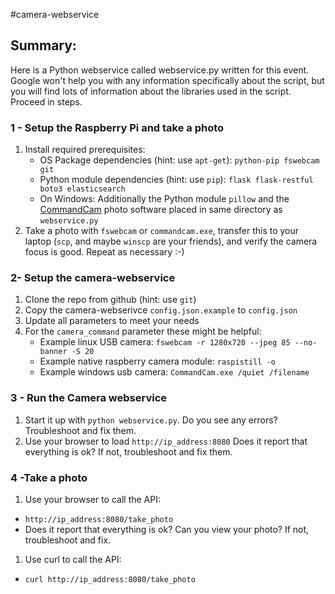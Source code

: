 #camera-webservice

## Summary: 
Here is a Python webservice called webservice.py written for this event.  Google won't help you with any information specifically about the script, but you will find lots of information about the libraries used in the script.  Proceed in steps.

### 1 - Setup the Raspberry Pi and take a photo
1. Install required prerequisites:
    * OS Package dependencies (hint: use `apt-get`): `python-pip fswebcam git` 
    * Python module dependencies (hint: use `pip`): `flask flask-restful boto3 elasticsearch`
    * On Windows: Additionally the Python module `pillow` and the [CommandCam](https://batchloaf.wordpress.com/commandcam/) photo software placed in same directory as `webservice.py`
2. Take a photo with `fswebcam` or `commandcam.exe`, transfer this to your laptop (`scp`, and maybe `winscp` are your friends), and verify the camera focus is good.  Repeat as necessary :-)

### 2- Setup the camera-webservice
1. Clone the repo from github (hint: use `git`)
1. Copy the camera-webserivce `config.json.example` to `config.json`
1. Update all parameters to meet your needs
1. For the `camera_command` parameter these might be helpful:
    * Example linux USB camera: `fswebcam -r 1280x720 --jpeg 85 --no-banner -S 20`
    * Example native raspberry camera module: `raspistill -o`
    * Example windows usb camera: `CommandCam.exe /quiet /filename`

### 3 - Run the Camera webservice
1. Start it up with `python webservice.py`.  Do you see any errors? Troubleshoot and fix them.
1. Use your browser to load `http://ip_address:8080`  Does it report that everything is ok?  If not, troubleshoot and fix them.

### 4 -Take a photo
1. Use your browser to call the API:
 * `http://ip_address:8080/take_photo`
 *   Does it report that everything is ok?  Can you view your photo?  If not, troubleshoot and fix.
1. Use curl to call the API:
 * `curl http://ip_address:8080/take_photo`

